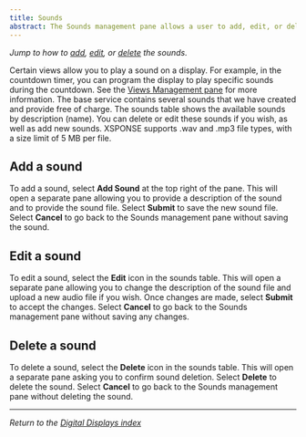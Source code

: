 ```yaml
---
title: Sounds
abstract: The Sounds management pane allows a user to add, edit, or delete the sounds available for the displays. Selecting the Displays link and then the Sounds link in the navigation pane will take you to the Sounds management pane.
---
```

*Jump to how to [add](sounds-management.md#add-a-sound), [edit](sounds-management.md#edit-a-sound), or [delete](sounds-management.md#delete-a-sound) the sounds.*
 
Certain views allow you to play a sound on a display. For example, in the countdown timer, you can program the display to play specific sounds during the countdown. See the [Views Management pane](views-management.md) for more information. The base service contains several sounds that we have created and provide free of charge. The sounds table shows the available sounds by description (name). You can delete or edit these sounds if you wish, as well as add new sounds. XSPONSE supports .wav and .mp3 file types, with a size limit of 5 MB per file. 

## Add a sound
To add a sound, select **Add Sound** at the top right of the pane. This will open a separate pane allowing you to provide a description of the sound and to provide the sound file. Select **Submit** to save the new sound file. Select **Cancel** to go back to the Sounds management pane without saving the sound.

## Edit a sound
To edit a sound, select the **Edit** icon in the sounds table. This will open a separate pane allowing you to change the description of the sound file and upload a new audio file if you wish. Once changes are made, select **Submit** to accept the changes. Select **Cancel** to go back to the Sounds management pane without saving any changes.

## Delete a sound
To delete a sound, select the **Delete** icon in the sounds table. This will open a separate pane asking you to confirm sound deletion. Select **Delete** to delete the sound. Select **Cancel** to go back to the Sounds management pane without deleting the sound.

___
*Return to the [Digital Displays index](index.md)*
